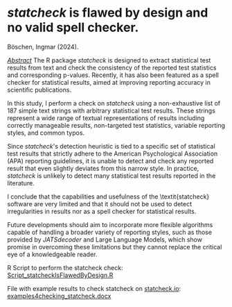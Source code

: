 *statcheck* is flawed by design and no valid spell checker.
==================================
Böschen, Ingmar (2024).

<ins>*Abstract*</ins>
The R package *statcheck* is designed to extract statistical test results from text and check the consistency of the reported test statistics and corresponding p-values. 
Recently, it has also been featured as a spell checker for statistical results, aimed at improving reporting accuracy in scientific publications. 

In this study, I perform a check on *statcheck* using a non-exhaustive list of 187 simple text strings with arbitrary statistical test results. These strings represent a wide range of textual representations of results including correctly manageable results, non-targeted test statistics, variable reporting styles, and common typos.

Since *statcheck*'s detection heuristic is tied to a specific set of statistical test results that strictly adhere to the American Psychological Association (APA) reporting guidelines, it is unable to detect and check any reported result that even slightly deviates from this narrow style. 
In practice, *statcheck* is unlikely to detect many statistical test results reported in the literature. 

I conclude that the capabilities and usefulness of the \textit{statcheck} software are very limited and that it should not be used to detect irregularities in results nor as a spell checker for statistical results. 

Future developments should aim to incorporate more flexible algorithms capable of handling a broader variety of reporting styles, such as those provided by *JATSdecoder* and Large Language Models, which show promise in overcoming these limitations but they cannot replace the critical eye of a knowledgeable reader. 

R Script to perform the statcheck check: [Script_statcheckIsFlawedByDesign.R](https://github.com/ingmarboeschen/JATSdecoderEvaluation/blob/main/Check_statcheck/Script_statcheckIsFlawedByDesign.R)

File with example results to check statcheck on [statcheck.io](https://michelenuijten.shinyapps.io/statcheck-web/): [examples4checking_statcheck.docx](https://github.com/ingmarboeschen/JATSdecoderEvaluation/blob/main/Check_statcheck/examples4checking_statcheck.docx)
